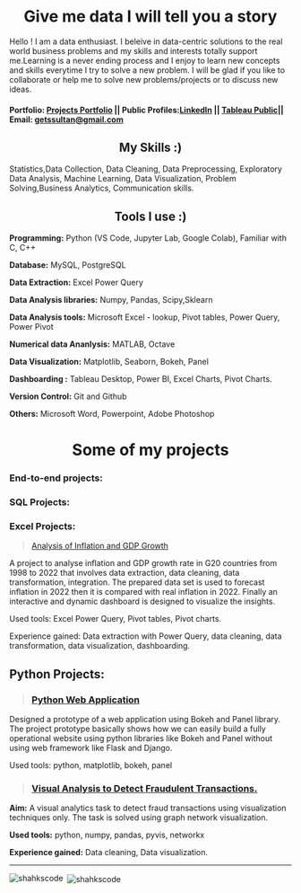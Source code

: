 <h1 align="center"> Give me data I will tell you a story</h1>

Hello ! I am a data enthusiast. I beleive in data-centric solutions to the real world business problems and my skills and interests totally support me.Learning is a never ending process and I enjoy to learn new concepts and skills everytime I try to solve a new problem. I will be glad if you like to collaborate or help me to solve new problems/projects or to discuss new ideas.
#### Portfolio: [Projects Portfolio](getssultan@gmail.com) || Public Profiles:[LinkedIn](https://www.linkedin.com/in/shahrukh-sultan-150a381b6/) || [Tableau Public](https://public.tableau.com/app/profile/shahrukh.sultan)|| Email: getssultan@gmail.com

<h2 align = 'center'> My Skills :) </h2>
Statistics,Data Collection, Data Cleaning, Data Preprocessing, Exploratory Data Analysis, Machine Learning, Data Visualization, 
Problem Solving,Business Analytics,  Communication skills.


 <h2  align = "center"> Tools I use :) </h2>
 
**Programming:** Python (VS Code, Jupyter Lab, Google Colab), Familiar with C, C++

 **Database:** MySQL, PostgreSQL
 
**Data Extraction:** Excel Power Query

**Data Analysis libraries:** Numpy, Pandas, Scipy,Sklearn

**Data Analysis tools:**  Microsoft Excel - lookup, Pivot tables, Power Query, Power Pivot

**Numerical data Ananlysis:** MATLAB, Octave

**Data Visualization:** Matplotlib, Seaborn, Bokeh, Panel

**Dashboarding :** Tableau Desktop, Power BI, Excel Charts, Pivot Charts.

**Version Control:** Git and Github

**Others:** Microsoft Word, Powerpoint, Adobe Photoshop


 <h1  align = "center"> Some of my projects</h1>
 
<h3 align="left"> End-to-end projects: </h3>
     
<h3 align="left"> SQL Projects: </h3> 

### Excel Projects:     
> [Analysis of Inflation and GDP Growth](https://github.com/shakhscode/Inflation-and-GDP-Growth-Analysis-G20Countries#inflation-and-gdp-growth-analysis-g20-countries)

A project to analyse inflation and GDP growth rate in G20 countries from 1998 to 2022 that involves data extraction, data cleaning, data transformation, integration. The prepared data set is used to forecast inflation in 2022 then it is compared with real inflation in 2022. Finally an interactive and dynamic dashboard is designed to visualize the insights.

Used tools: Excel Power Query, Pivot tables, Pivot charts.

Experience gained: Data extraction with Power Query, data cleaning, data transformation, data visualization, dashboarding.


## Python Projects:
> ### [Python Web Application](https://github.com/shakhscode/WebApplicationPrototype-using-Bokeh-Panel#python-web-app-prototype)

Designed a prototype of a web application using Bokeh and Panel library. The project prototype basically shows how we can easily build a fully operational website using python libraries like Bokeh and Panel without using web framework like Flask and Django.

Used tools: python, matplotlib, bokeh, panel

> ### [Visual Analysis to Detect Fraudulent Transactions.](https://github.com/shakhscode/VisualAnalyticsUsingGraphNetworks/edit/main/README.md)

**Aim:**
A visual analytics task to detect fraud transactions using visualization techniques only. The task is solved using graph network visualization.

**Used tools:**
python, numpy, pandas, pyvis, networkx

**Experience gained:**
Data cleaning, Data visualization.


*** 
     

<p><img align="left" src="https://github-readme-stats.vercel.app/api/top-langs?username=shakhscode&show_icons=true&locale=en&layout=compact" alt="shahkscode" /></p>

<p>&nbsp;<img align="center" src="https://github-readme-stats.vercel.app/api?username=shakhscode&show_icons=true&locale=en" alt="shahkscode" /></p>



